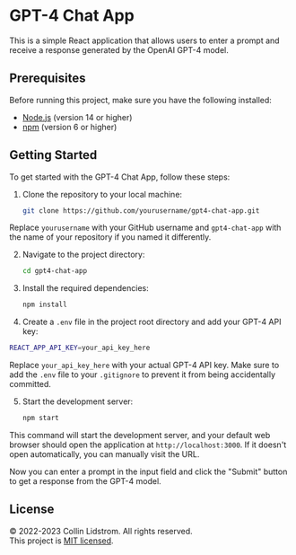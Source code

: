 # GPT-4 Chat App

This is a simple React application that allows users to enter a prompt and receive a response generated by the OpenAI GPT-4 model.

## Prerequisites

Before running this project, make sure you have the following installed:

- [Node.js](https://nodejs.org/en/) (version 14 or higher)
- [npm](https://www.npmjs.com/get-npm) (version 6 or higher)

## Getting Started

To get started with the GPT-4 Chat App, follow these steps:

1. Clone the repository to your local machine:
    ```sh
    git clone https://github.com/yourusername/gpt4-chat-app.git
    ```

Replace `yourusername` with your GitHub username and `gpt4-chat-app` with the name of your repository if you named it differently.

2. Navigate to the project directory:
    ```sh
    cd gpt4-chat-app
    ```

3. Install the required dependencies:
    ```sh
    npm install
    ```

4. Create a `.env` file in the project root directory and add your GPT-4 API key:
```sh
REACT_APP_API_KEY=your_api_key_here
```


Replace `your_api_key_here` with your actual GPT-4 API key. Make sure to add the `.env` file to your `.gitignore` to prevent it from being accidentally committed.

5. Start the development server:
    ```sh
    npm start
    ```


This command will start the development server, and your default web browser should open the application at `http://localhost:3000`. If it doesn't open automatically, you can manually visit the URL.

Now you can enter a prompt in the input field and click the "Submit" button to get a response from the GPT-4 model.

## License
© 2022-2023 Collin Lidstrom. All rights reserved.
<br/>
This project is [MIT licensed](./LICENSE).

